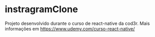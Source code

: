 # instragramClone
Projeto desenvolvido durante o curso de react-native da cod3r. Mais informações em https://www.udemy.com/curso-react-native/
